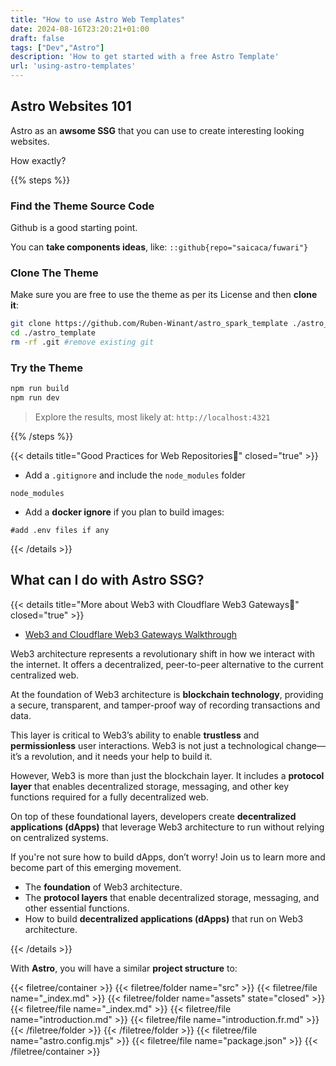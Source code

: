 ```yaml
---
title: "How to use Astro Web Templates"
date: 2024-08-16T23:20:21+01:00
draft: false
tags: ["Dev","Astro"]
description: 'How to get started with a free Astro Template'
url: 'using-astro-templates'
---
```


## Astro Websites 101

Astro as an **awsome SSG** that you can use to create interesting looking websites.

How exactly?

{{% steps %}}

### Find the Theme Source Code

Github is a good starting point.

You can **take components ideas**, like: `::github{repo="saicaca/fuwari"}`

### Clone The Theme

Make sure you are free to use the theme as per its License and then **clone it**:

```sh
git clone https://github.com/Ruben-Winant/astro_spark_template ./astro_template #it has a cool carousel!
cd ./astro_template
rm -rf .git #remove existing git
```

### Try the Theme

```sh
npm run build
npm run dev
```

> Explore the results, most likely at: `http://localhost:4321`

{{% /steps %}}

{{< details title="Good Practices for Web Repositories📌" closed="true" >}}

* Add a `.gitignore` and include the `node_modules` folder

```
node_modules
```

* Add a **docker ignore** if you plan to build images:

```
#add .env files if any
```

{{< /details >}}


## What can I do with Astro SSG?


{{< details title="More about Web3 with Cloudflare Web3 Gateways📌" closed="true" >}}

* [Web3 and Cloudflare Web3 Gateways Walkthrough](https://www.youtube.com/watch?v=Ws3KBleauMI)

Web3 architecture represents a revolutionary shift in how we interact with the internet. It offers a decentralized, peer-to-peer alternative to the current centralized web.

At the foundation of Web3 architecture is **blockchain technology**, providing a secure, transparent, and tamper-proof way of recording transactions and data. 

This layer is critical to Web3’s ability to enable **trustless** and **permissionless** user interactions. Web3 is not just a technological change—it’s a revolution, and it needs your help to build it.

However, Web3 is more than just the blockchain layer. It includes a **protocol layer** that enables decentralized storage, messaging, and other key functions required for a fully decentralized web.

On top of these foundational layers, developers create **decentralized applications (dApps)** that leverage Web3 architecture to run without relying on centralized systems. 

If you're not sure how to build dApps, don’t worry! Join us to learn more and become part of this emerging movement.

- The **foundation** of Web3 architecture.
- The **protocol layers** that enable decentralized storage, messaging, and other essential functions.
- How to build **decentralized applications (dApps)** that run on Web3 architecture.


{{< /details >}}


With **Astro**, you will have a similar **project structure** to:

{{< filetree/container >}}
  {{< filetree/folder name="src" >}}
    {{< filetree/file name="_index.md" >}}
    {{< filetree/folder name="assets" state="closed" >}}
      {{< filetree/file name="_index.md" >}}
      {{< filetree/file name="introduction.md" >}}
      {{< filetree/file name="introduction.fr.md" >}}
    {{< /filetree/folder >}}
  {{< /filetree/folder >}}
  {{< filetree/file name="astro.config.mjs" >}}
  {{< filetree/file name="package.json" >}}
{{< /filetree/container >}}